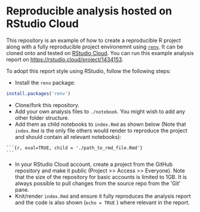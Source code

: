 # Reproducible analysis hosted on RStudio Cloud

This repository is an example of how to create a reproducible R project along with a fully reproducible project environemnt using [`renv`](https://rstudio.github.io/renv). It can be cloned onto and tested on [RStudio Cloud](http://rstudio.cloud/). You can run this example analysis report on https://rstudio.cloud/project/1434153.

To adopt this report style using RStudio, follow the following steps:

- Install the `renv` package:
```r
install.packages('renv')
```

- Clone/fork this repository.
- Add your own analysis files to `./notebook`. You might wish to add any other folder structure.
- Add them as child notebooks to `index.Rmd` as shown below (Note that `index.Rmd` is the only file others would render to reproduce the project and should contain all relevant notebooks):
````
```{r, eval=TRUE, child = './path_to_rmd_file.Rmd'}
```
````
- In your RStudio Cloud account, create a project from the GitHub repository and make it public (Project >> Access >> Everyone). Note that the size of the repository for basic accounts is limited to 1GB. It is always possible to pull changes from the source repo from the 'Git' pane.
- Knit/render `index.Rmd` and ensure it fully reproduces the analysis report and the code is also shown (`echo = TRUE` ) where relevant in the report.
